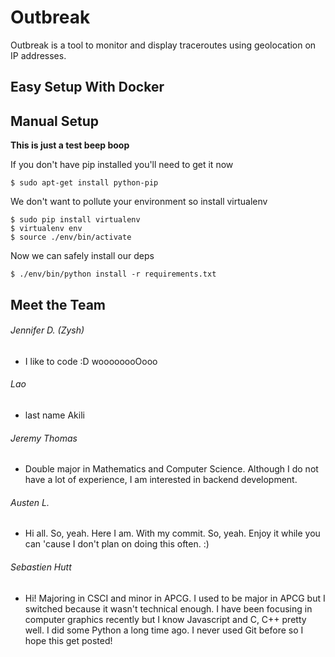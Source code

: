 Outbreak
=====

Outbreak is a tool to monitor and display traceroutes using geolocation on IP addresses.

Easy Setup With Docker
-----

Manual Setup
-----
**This is just a test beep boop**

If you don't have pip installed you'll need to get it now
```
$ sudo apt-get install python-pip 
```

We don't want to pollute your environment so install virtualenv
```
$ sudo pip install virtualenv
$ virtualenv env
$ source ./env/bin/activate
```

Now we can safely install our deps
```
$ ./env/bin/python install -r requirements.txt
```

Meet the Team
-----
###### Jennifer D. (Zysh)
* I like to code :D woooooooOooo

###### Lao
* last name Akili

###### Jeremy Thomas
* Double major in Mathematics and Computer Science. Although I do not have a lot of experience, I am interested in backend development.

###### Austen L.
* Hi all. So, yeah. Here I am. With my commit. So, yeah. Enjoy it while you can 'cause I don't plan on doing this often. :)

###### Sebastien Hutt
* Hi! Majoring in CSCI and minor in APCG. I used to be major in APCG but I switched because it wasn't technical enough.
I have been focusing in computer graphics recently but I know Javascript and C, C++ pretty well. I did some Python a long time ago. I never used Git before so I hope this get posted!
